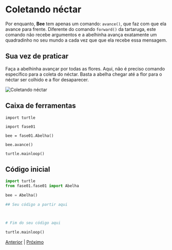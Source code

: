 # Coletando néctar

Por enquanto, **Bee** tem apenas um comando: `avance()`, que faz com que ela
avance para frente. Diferente do comando `forward()` da tartaruga, este
comando não recebe argumentos e a abelhinha avança exatamente um quadradinho
no seu mundo a cada vez que que ela recebe essa mensagem.


## Sua vez de praticar

Faça a abelhinha avançar por todas as flores. Aqui, não é preciso
comando específico para a coleta do néctar. Basta a abelha chegar até a flor
para o néctar ser colhido e a flor desaparecer.


![Coletando néctar](cenario_01.png "Coletando néctar")


## Caixa de ferramentas

`import turtle`

`import fase01`

`bee = fase01.Abelha()`

`bee.avance()`

`turtle.mainloop()`


## Código inicial

```python
import turtle
from fase01.fase01 import Abelha

bee = Abelha()

## Seu código a partir aqui



# Fim do seu código aqui

turtle.mainloop()

```

[Anterior](../README.md) | [Próximo](fase01/README.md)